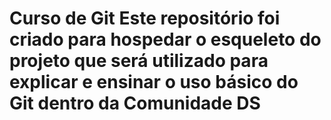 # Curso de Git Este repositório foi criado para hospedar o esqueleto do projeto que será utilizado para explicar e ensinar o uso básico do Git dentro da Comunidade DS 
